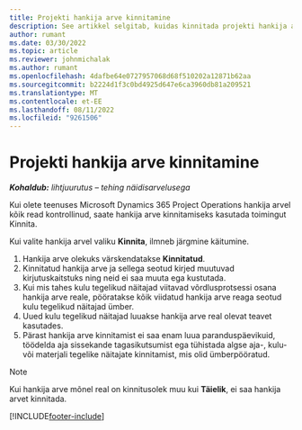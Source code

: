 ```yaml
---
title: Projekti hankija arve kinnitamine
description: See artikkel selgitab, kuidas kinnitada projekti hankija arvet teenuses Microsoft Dynamics 365 Project Operations ja projekti hankija arve kinnitamise finantsmõju.
author: rumant
ms.date: 03/30/2022
ms.topic: article
ms.reviewer: johnmichalak
ms.author: rumant
ms.openlocfilehash: 4dafbe64e0727957068d68f510202a12871b62aa
ms.sourcegitcommit: b2224d1f3c0bd4925d647e6ca3960db81a209521
ms.translationtype: MT
ms.contentlocale: et-EE
ms.lasthandoff: 08/11/2022
ms.locfileid: "9261506"
---
```

# <a name="confirm-a-project-vendor-invoice"></a>Projekti hankija arve kinnitamine

_**Kohaldub:** lihtjuurutus – tehing näidisarvelusega_

Kui olete teenuses Microsoft Dynamics 365 Project Operations hankija arvel kõik read kontrollinud, saate hankija arve kinnitamiseks kasutada toimingut Kinnita.

Kui valite hankija arvel valiku **Kinnita**, ilmneb järgmine käitumine.

1. Hankija arve olekuks värskendatakse **Kinnitatud**.
2. Kinnitatud hankija arve ja sellega seotud kirjed muutuvad kirjutuskaitstuks ning neid ei saa muuta ega kustutada.
3. Kui mis tahes kulu tegelikud näitajad viitavad võrdlusprotsessi osana hankija arve reale, pööratakse kõik viidatud hankija arve reaga seotud kulu tegelikud näitajad ümber.
4. Uued kulu tegelikud näitajad luuakse hankija arve real olevat teavet kasutades.
5. Pärast hankija arve kinnitamist ei saa enam luua paranduspäevikuid, töödelda aja sissekande tagasikutsumist ega tühistada algse aja-, kulu- või materjali tegelike näitajate kinnitamist, mis olid ümberpööratud.

> [!NOTE]
> Kui hankija arve mõnel real on kinnitusolek muu kui **Täielik**, ei saa hankija arvet kinnitada.

[!INCLUDE[footer-include](../../includes/footer-banner.md)]
